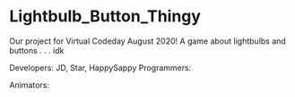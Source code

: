 # Lightbulb_Button_Thingy
Our project for Virtual Codeday August 2020! A game about lightbulbs and buttons . . . idk


Developers:
JD, Star, HappySappy
Programmers:

Animators:
